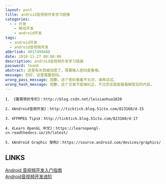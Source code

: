 ```yaml
---
layout: post
title: android音视频开发学习链接
categories:
  - - 开发
    - 移动开发
    - android开发
tags: 
  - android开发
  - android音视频开发
abbrlink: 4017499480
date: 2018-11-27 00:00:00
description: android音视频开发学习链接
password: teanb
abstract: 这里有东西被加密了，需要输入密码查看哦。
message: 您好，这里需要密码。
wrong_pass_message: 抱歉，这个密码看着不太对，请再试试。
wrong_hash_message: 抱歉，这个文章不能被纠正，不过您还是能看看解密后的内容。
---
```


    1. 《雷霄骅的专栏》：http://blog.csdn.net/leixiaohua1020

    2. 《Android音频开发》：http://ticktick.blog.51cto.com/823160/d-15

    3. 《FFMPEG Tips》：http://ticktick.blog.51cto.com/823160/d-17

    4. 《Learn OpenGL 中文》：https://learnopengl-cn.readthedocs.io/zh/latest/

    5. 《Android Graphic 架构》：https://source.android.com/devices/graphics/

## LINKS

[Android 音视频开发入门指南](http://blog.51cto.com/ticktick/1956269)  
[Android音视频开发进阶](https://blog.csdn.net/eydwyz/article/details/79112260)  



